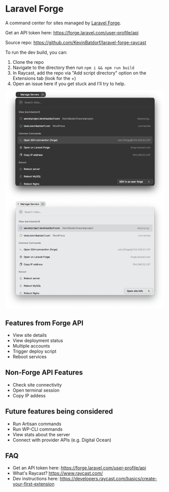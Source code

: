 # Laravel Forge
A command center for sites managed by [Laravel Forge](https://forge.laravel.com/).

Get an API token here: https://forge.laravel.com/user-profile/api

Source repo: https://github.com/KevinBatdorf/laravel-forge-raycast

To run the dev build, you can:

1. Clone the repo
2. Navigate to the directory then run `npm i && npm run build`
3. In Raycast, add the repo via "Add script directory" option on the Extensions tab (look for the +)
4. Open an issue here if you get stuck and I'll try to help.

<img src="assets/screenshot-dark.png" />
<img src="assets/screenshot.png" />

## Features from Forge API
- View site details
- View deployment status
- Multiple accounts
- Trigger deploy script
- Reboot services

## Non-Forge API Features
- Check site connectivity
- Open terminal session
- Copy IP addess

## Future features being considered
- Run Artisan commands
- Run WP-CLI commands
- View stats about the server
- Connect with provider APIs (e.g. Digital Ocean)

## FAQ
- Get an API token here: https://forge.laravel.com/user-profile/api
- What's Raycast? https://www.raycast.com/
- Dev instructions here: https://developers.raycast.com/basics/create-your-first-extension
